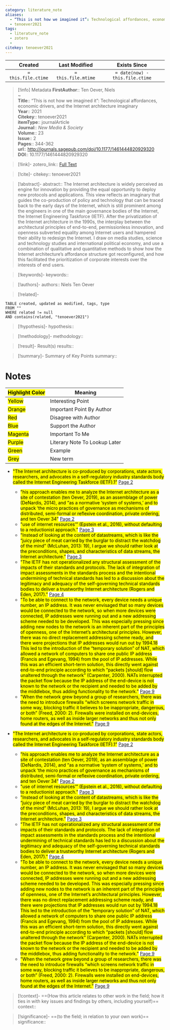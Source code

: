 ```yaml
---
category: literature_note
aliases: 
  - “This is not how we imagined it”: Technological affordances, economic drivers, and the Internet architecture imaginary
  - tenoever2021
tags:
  - literature_note
  - zotero
  - 
citekey: tenoever2021
---
```


|       Created       |    Last Modified    |          Exists Since           |
| :-----------------: | :-----------------: | :-----------------------------: |
| `= this.file.ctime` | `= this.file.mtime` | `= date(now) - this.file.ctime` |
>[!info] Metadata
> **FirstAuthor**:: Ten Oever, Niels  
~    
> **Title**:: “This is not how we imagined it”: Technological affordances, economic drivers, and the Internet architecture imaginary  
> **Year**:: 2021   
> **Citekey**:: tenoever2021  
> **itemType**:: journalArticle  
> **Journal**:: *New Media & Society*  
> **Volume**:: 23  
> **Issue**:: 2   
> **Pages**:: 344-362  
> **url**:: http://journals.sagepub.com/doi/10.1177/1461444820929320
> **DOI**:: 10.1177/1461444820929320    

> [!link]-
> zotero_link:: [Full Text](zotero://select/library/items/QLLZYTL2)

> [!cite]-
> citekey:: tenoever2021

> [!abstract]-
> abstract:: The Internet architecture is widely perceived as engine for innovation by providing the equal opportunity to deploy new protocols and applications. This view reflects an imaginary that guides the co-production of policy and technology that can be traced back to the early days of the Internet, which is still prominent among the engineers in one of the main governance bodies of the Internet, the Internet Engineering Taskforce (IETF). After the privatization of the Internet architecture in the 1990s, the interplay between the architectural principles of end-to-end, permissionless innovation, and openness subverted equality among Internet users and hampered their ability to redesign the Internet. I draw on media studies, science and technology studies and international political economy, and use a combination of qualitative and quantitative methods to show how the Internet architecture’s affordance structure got reconfigured, and how this facilitated the prioritization of corporate interests over the interests of end users.

> [!keywords]-
> keywords:: 

> [!authors]-
> authors:: Niels Ten Oever

> [!related]-

```dataview
TABLE created, updated as modified, tags, type
FROM ""
WHERE related != null
AND contains(related, "tenoever2021")
```

> [!hypothesis]-
> hypothesis:: 

> [!methodology]- 
> methodology:: 

> [!result]- Result(s) 
> results::

> [!summary]- Summary of Key Points
> summary:: 

# Notes

| <mark class="hltr-grey">Highlight Color</mark> | Meaning                       |
| ---------------------------------------------- | ----------------------------- |
| <mark class="hltr-yellow">Yellow</mark>        | Interesting Point             |
| <mark class="hltr-orange">Orange</mark>        | Important Point By Author     |
| <mark class="hltr-red">Red</mark>              | Disagree with Author          |
| <mark class="hltr-blue">Blue</mark>            | Support the Author            |
| <mark class="hltr-magenta">Magenta</mark>      | Important To Me               |
| <mark class="hltr-purple">Purple</mark>        | Literary Note To Lookup Later |
| <mark class="hltr-green">Green</mark>          | Example                       |
| <mark class="hltr-grey">Grey</mark>            | New term                      |

- <mark class="hltr-gray">"The Internet architecture is co-produced by corporations, state actors, researchers, and advocates in a self-regulatory industry standards body called the Internet Engineering Taskforce (IETF).1”</mark> [Page 2](zotero://open-pdf/library/items/QLLZYTL2?page=2&annotation=8T7JDMPV) 
	- <mark class="hltr-yellow">"his approach enables me to analyze the Internet architecture as a site of contestation (ten Oever, 2019), as an assemblage of power (DeNardis, 2014), and “as a normative ‘system of systems,’ and to unpack ‘the micro practices of governance as mechanisms of distributed, semi-formal or reflexive coordination, private ordering, and ten Oever 34”</mark> [Page 2](zotero://open-pdf/library/items/QLLZYTL2?page=2&annotation=A6EAMC95) 
	- <mark class="hltr-yellow">"use of internet resources’” (Epstein et al., 2016), without defaulting to a reductionist approach.”</mark> [Page 3](zotero://open-pdf/library/items/QLLZYTL2?page=3&annotation=3A7X3ZZ6) 
	- <mark class="hltr-orange">"Instead of looking at the content of datastreams, which is like the “juicy piece of meat carried by the burglar to distract the watchdog of the mind” (McLuhan, 2013: 19), I argue we should rather look at the preconditions, shapes, and characteristics of data streams, the Internet architecture.”</mark> [Page 3](zotero://open-pdf/library/items/QLLZYTL2?page=3&annotation=FX7UFGQX) 
	- <mark class="hltr-yellow">"The IETF has not operationalized any structural assessment of the impacts of their standards and protocols. The lack of integration of impact assessments in the standards process and the intentional undermining of technical standards has led to a discussion about the legitimacy and adequacy of the self-governing technical standards bodies to deliver a trustworthy Internet architecture (Rogers and Eden, 2017).”</mark> [Page 4](zotero://open-pdf/library/items/QLLZYTL2?page=4&annotation=2WC54XA4) 
	- <mark class="hltr-gray">"To be able to connect to the network, every device needs a unique number, an IP address. It was never envisaged that so many devices would be connected to the network, so when more devices were connected, IP addresses were running out and a new addressing scheme needed to be developed. This was especially pressing since adding new nodes to the network is an inherent part of the principles of openness, one of the Internet’s architectural principles. However, there was no direct replacement addressing scheme ready, and there were projections that IP addresses would run out by 1994.18 This led to the introduction of the “temporary solution” of NAT, which allowed a network of computers to share one public IP address (Francis and Egevang, 1994) from the pool of IP addresses. While this was an efficient short-term solution, this directly went against end-to-end principle according to which “packets [should] flow unaltered through the network” (Carpenter, 2000). NATs interrupted the packet flow because the IP address of the end-device is not known to the network or the recipient and needed to be added by the middlebox, thus adding functionality to the network.”</mark> [Page 9](zotero://open-pdf/library/items/QLLZYTL2?page=9&annotation=JSWMDNE7) 
	- <mark class="hltr-yellow">"When the network grew beyond a group of researchers, there was the need to introduce firewalls “which screens network traffic in some way, blocking traffic it believes to be inappropriate, dangerous, or both” (Freed, 2000: 2). Firewalls were installed on end-devices, home routers, as well as inside larger networks and thus not only found at the edges of the Internet.”</mark> [Page 9](zotero://open-pdf/library/items/QLLZYTL2?page=9&annotation=CNNEYAJD) 
	
- <mark class="hltr-gray">"The Internet architecture is co-produced by corporations, state actors, researchers, and advocates in a self-regulatory industry standards body called the Internet Engineering Taskforce (IETF).1”</mark> [Page 2](zotero://open-pdf/library/items/QLLZYTL2?page=2&annotation=8T7JDMPV) 
	- <mark class="hltr-yellow">"his approach enables me to analyze the Internet architecture as a site of contestation (ten Oever, 2019), as an assemblage of power (DeNardis, 2014), and “as a normative ‘system of systems,’ and to unpack ‘the micro practices of governance as mechanisms of distributed, semi-formal or reflexive coordination, private ordering, and ten Oever 34”</mark> [Page 2](zotero://open-pdf/library/items/QLLZYTL2?page=2&annotation=A6EAMC95) 
	- <mark class="hltr-yellow">"use of internet resources’” (Epstein et al., 2016), without defaulting to a reductionist approach.”</mark> [Page 3](zotero://open-pdf/library/items/QLLZYTL2?page=3&annotation=3A7X3ZZ6) 
	- <mark class="hltr-orange">"Instead of looking at the content of datastreams, which is like the “juicy piece of meat carried by the burglar to distract the watchdog of the mind” (McLuhan, 2013: 19), I argue we should rather look at the preconditions, shapes, and characteristics of data streams, the Internet architecture.”</mark> [Page 3](zotero://open-pdf/library/items/QLLZYTL2?page=3&annotation=FX7UFGQX) 
	- <mark class="hltr-yellow">"The IETF has not operationalized any structural assessment of the impacts of their standards and protocols. The lack of integration of impact assessments in the standards process and the intentional undermining of technical standards has led to a discussion about the legitimacy and adequacy of the self-governing technical standards bodies to deliver a trustworthy Internet architecture (Rogers and Eden, 2017).”</mark> [Page 4](zotero://open-pdf/library/items/QLLZYTL2?page=4&annotation=2WC54XA4) 
	- <mark class="hltr-gray">"To be able to connect to the network, every device needs a unique number, an IP address. It was never envisaged that so many devices would be connected to the network, so when more devices were connected, IP addresses were running out and a new addressing scheme needed to be developed. This was especially pressing since adding new nodes to the network is an inherent part of the principles of openness, one of the Internet’s architectural principles. However, there was no direct replacement addressing scheme ready, and there were projections that IP addresses would run out by 1994.18 This led to the introduction of the “temporary solution” of NAT, which allowed a network of computers to share one public IP address (Francis and Egevang, 1994) from the pool of IP addresses. While this was an efficient short-term solution, this directly went against end-to-end principle according to which “packets [should] flow unaltered through the network” (Carpenter, 2000). NATs interrupted the packet flow because the IP address of the end-device is not known to the network or the recipient and needed to be added by the middlebox, thus adding functionality to the network.”</mark> [Page 9](zotero://open-pdf/library/items/QLLZYTL2?page=9&annotation=JSWMDNE7) 
	- <mark class="hltr-yellow">"When the network grew beyond a group of researchers, there was the need to introduce firewalls “which screens network traffic in some way, blocking traffic it believes to be inappropriate, dangerous, or both” (Freed, 2000: 2). Firewalls were installed on end-devices, home routers, as well as inside larger networks and thus not only found at the edges of the Internet.”</mark> [Page 9](zotero://open-pdf/library/items/QLLZYTL2?page=9&annotation=CNNEYAJD) 

> [!context]-
> ==(How this article relates to other work in the field; how it ties in with key issues and findings by others, including yourself)==
> context:: 

> [!significance]-
> ==(to the field; in relation to your own work)==
> significance:: 